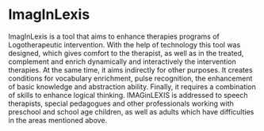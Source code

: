 # ImagInLexis
ImagInLexis is a tool that aims to enhance therapies programs of Logotherapeutic intervention. With the help of technology this tool was designed, which gives comfort to the therapist, as well as in the treated, complement and enrich dynamically and interactively the intervention therapies. At the same time, it aims indirectly for other purposes. It creates conditions for vocabulary enrichment, pulse recognition, the enhancement of basic knowledge and abstraction ability. Finally, it requires a combination of skills to enhance logical thinking. IMAGinLEXIS is addressed to speech therapists, special pedagogues and other professionals working with preschool and school age children, as well as adults which have difficulties in the areas mentioned above.

<!--

## Prerequisites

* Compiler: [mpicxx](https://www.mpich.org/static/docs/v3.1/www1/mpicxx.html)
* Build tool: [GNU Make](https://www.gnu.org/software/make/)

## Building & Running

### Frontend

To build the both projects and run the executable in the frontend execute the following script:

```
./run.sh
```

### Backend

To build the both projects and submit the executable in the backend execute the following script:

```
./run_backend.sh
```

## Testing

To test the simulation's behaviour run:

```
./test.sh
```

This script will run a number of behavioural scenarios, these are:

1. Scenario 1: If there are not infected squirrels no one dies and the population is constantly increasing
2. Scenario 2: If there are not infected squirrels and the the number of actors is close to 200 then the simulation will probably terminate before 24 months
3. Scenario 3: If all squirrels are infected the simulation will terminate in early stage
4. Scenario 4: running on 1 process will terminate
5. Scenario 5: running for 48 months

## Output

The output of the simulation is displayed in 5 files:

1. Standard Output: it contains information about the initialisation and finalisation of the simulation and during each months prints the number of alive and infected squirrels
2. data/population_influx.tsv: contains for each simulated month of the simulation the population influx for each cell
3. data/infection_level.tsv: contains for each simulated month of the simulation the infection level for each cell
4. data/alive_squirrels.tsv: contains for each simulated month of the number of alive squirrels
5. data/infected_squirrels.tsv: contains for each simulated month of the number of infected squirrels

To visualise the data run:

```
python plot.py
```

This command will create four eps files in data/ folder. These figures represent:

1. Population influx for each cell across all months
2. Infection level for each cell across all months
3. Number of alive squirrels for each month
4. Number of infected squirrels for each month

## Documentation

C++ header files contain in line documentation
We used [DoxyGen](https://github.com/doxygen/doxygen)
To auto-generate a website-documentation run

```
./documentation.sh
```
You can check by opening with your browser the documentation/index.html file the project directory

## Version Control

We use [GitHub](http://github.com/) for Version Control. For the versions available, see the [tags on this repository](https://github.com/nikosxenakis/pdp_coursework).
Please send request to the owner for further investigation.

## Acknowledgements

* Thanks to anyone whose code was used, and to EPCC

-->
